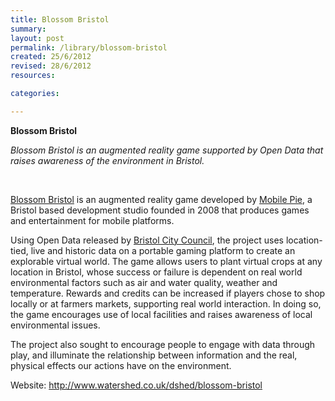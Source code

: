 ```yaml
---
title: Blossom Bristol
summary: 
layout: post
permalink: /library/blossom-bristol
created: 25/6/2012
revised: 28/6/2012
resources:

categories:

---
```


<p><strong>Blossom Bristol</strong></p>
<p><em>Blossom Bristol is an augmented reality game supported by Open Data that raises awareness of the environment in Bristol.</em></p>
<p><em> </em></p>
<p><em></em><a href="http://www.watershed.co.uk/dshed/blossom-bristol" rel="nofollow">Blossom Bristol</a> is an augmented reality game developed by <a href="http://www.mobilepie.com/" rel="nofollow">Mobile Pie</a>, a Bristol based development studio founded in 2008 that produces games and entertainment for mobile platforms.</p>
<p>Using Open Data released by <a href="http://www.data.gov.uk/library/Bristol-B-Open-Datastore" rel="nofollow">Bristol City Council</a>, the project uses location-tied, live and historic data on a portable gaming platform to create an explorable virtual world. The game allows users to plant virtual crops at any location in Bristol, whose success or failure is dependent on real world environmental factors such as air and water quality, weather and temperature. Rewards and credits can be increased if players chose to shop locally or at farmers markets, supporting real world interaction. In doing so, the game encourages use of local facilities and raises awareness of local environmental issues. </p>
<p>The project also sought to encourage people to engage with data through play, and illuminate the relationship between information and the real, physical effects our actions have on the environment.</p>
<p>Website: <a href="http://www.watershed.co.uk/dshed/blossom-bristol" rel="nofollow">http://www.watershed.co.uk/dshed/blossom-bristol</a></p>
